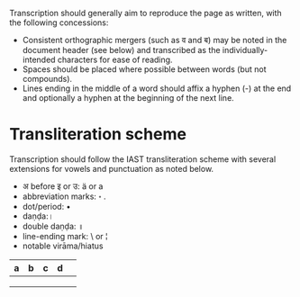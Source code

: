 <!-- TITLE: Transcription Specification -->
<!-- SUBTITLE: standards for transcription and transliteration -->

Transcription should generally aim to reproduce the page as written, with the following concessions:

* Consistent orthographic mergers (such as व and ब) may be noted in the document header (see below) and transcribed as the individually-intended characters for ease of reading.
* Spaces should be placed where possible between words (but not compounds).
* Lines ending in the middle of a word should affix a hyphen (-) at the end and optionally a hyphen at the beginning of the next line.

# Transliteration scheme

Transcription should follow the IAST transliteration scheme with several extensions for vowels and punctuation as noted below.

*  अ before इ or उ: ä or a
*  abbreviation marks: ॰ . 
*  dot/period: • 
*  daṇḍa:।
*  double daṇḍa: ॥
*  line-ending mark: \ or ¦
*  notable virāma/hiatus

| a  | b | c | d |   |
|---|---|---|---|---|
|   |   |   |   |   |
|   |   |   |   |   |
|   |   |   |   |   |